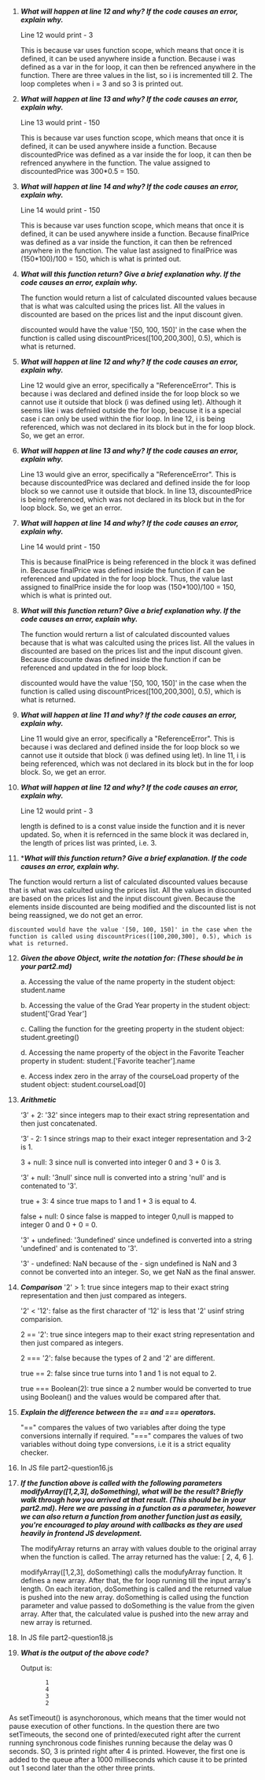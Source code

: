 1. ***What will happen at line 12 and why? If the code causes an error, explain why.***
  
    Line 12 would print - 3

    This is because var uses function scope, which means that once it is defined, it can be used anywhere inside a function. Because i was defined as a var in the for loop, it can then be refrenced anywhere in the function. There are three values in the list, so i is incremented till 2. The loop completes when i = 3 and so 3 is printed out. 
   
2. ***What will happen at line 13 and why? If the code causes an error, explain why.***

   Line 13 would print - 150

    This is because var uses function scope, which means that once it is defined, it can be used anywhere inside a function. Because discountedPrice was defined as a var inside the for loop, it can then be refrenced anywhere in the function. The value assigned to discountedPrice was 300*0.5 = 150. 

3. ***What will happen at line 14 and why? If the code causes an error, explain why.***

   Line 14 would print - 150

    This is because var uses function scope, which means that once it is defined, it can be used anywhere inside a function. Because finalPrice was defined as a var inside the function, it can then be refrenced anywhere in the function. The value last assigned to finalPrice was (150*100)/100 = 150, which is what is printed out. 

4. ***What will this function return? Give a brief explanation why. If the code causes an error, explain why.***

   The function would return a list of calculated discounted values because that is what was calculted using the prices list. All the values in discounted are based on the prices list and the input discount given.
   
    discounted would have the value '[50, 100, 150]' in the case when the function is called using discountPrices([100,200,300], 0.5), which is what is returned.

5. ***What will happen at line 12 and why? If the code causes an error, explain why.***
  
    Line 12 would give an error, specifically a "ReferenceError". This is because i was declared and defined inside the for loop block so we cannot use it outside that block (i was defined using let). Although it seems like i was defnied outside the for loop, beacuse it is a special case i can only be used within the fior loop.  In line 12, i is being referenced, which was not declared in its block but in the for loop block. So, we get an error. 
   
6. ***What will happen at line 13 and why? If the code causes an error, explain why.***

    Line 13 would give an error, specifically a "ReferenceError". This is because discountedPrice was declared and defined inside the for loop block so we cannot use it outside that block. In line 13, discountedPrice is being referenced, which was not declared in its block but in the for loop block. So, we get an error.  

7. ***What will happen at line 14 and why? If the code causes an error, explain why.***

   Line 14 would print - 150

    This is because finalPrice is being referenced in the block it was defined in. Because finalPrice was defined inside the function if can be referenced and updated in the for loop block. Thus, the value last assigned to finalPrice inside the for loop was (150*100)/100 = 150, which is what is printed out. 

8. ***What will this function return? Give a brief explanation why. If the code causes an error, explain why.***

   The function would rerturn a list of calculated discounted values because that is what was calculted using the prices list. All the values in discounted are based on the prices list and the input discount given. Because discounte dwas defined inside the function if can be referenced and updated in the for loop block.
   
    discounted would have the value '[50, 100, 150]' in the case when the function is called using discountPrices([100,200,300], 0.5), which is what is returned.

9. ***What will happen at line 11 and why? If the code causes an error, explain why.***

    Line 11 would give an error, specifically a "ReferenceError". This is because i was declared and defined inside the for loop block so we cannot use it outside that block (i was defined using let). In line 11, i is being referenced, which was not declared in its block but in the for loop block. So, we get an error. 


10. ***What will happen at line 12 and why? If the code causes an error, explain why.***

    Line 12 would print - 3

    length is defined to is a const value inside the function and it is never updated. So, when it is refernced in the same block it was declared in, the length of prices list was printed, i.e. 3.


11. ****What will this function return? Give a brief explanation. If the code causes an error, explain why.***

   The function would rerturn a list of calculated discounted values because that is what was calculted using the prices list. All the values in discounted are based on the prices list and the input discount given. Because the elements inside discounted are being modified and the discounted list is not being reassigned, we do not get an error. 
   
    discounted would have the value '[50, 100, 150]' in the case when the function is called using discountPrices([100,200,300], 0.5), which is what is returned.    
    
12. ***Given the above Object, write the notation for:  (These should be in your part2.md)***
    
    a. Accessing the value of the name property in the student object: student.name
    
    b. Accessing the value of the Grad Year property in the student object: student['Grad Year']
    
    c. Calling the function for the greeting property in the student object: student.greeting()
    
    d. Accessing the name property of the object in the Favorite Teacher property in student: student.['Favorite teacher'].name
    
    e. Access index zero in the array of the courseLoad property of the student object: student.courseLoad[0]

13. ***Arithmetic***

    ‘3’ + 2: '32' since integers map to their exact string representation and then just concatenated.

    ‘3’ - 2: 1 since strings map to their exact integer representation and 3-2 is 1.
   
    3 + null: 3 since null is converted into integer 0 and 3 + 0 is 3.
   
    ‘3’ + null: '3null' since null is converted into a string 'null' and is contenated to '3'.
    
    true + 3: 4 since true maps to 1 and 1 + 3 is equal to 4. 
    
    false + null: 0 since false is mapped to integer 0,null is mapped to integer 0 and 0 + 0 = 0.
   
    '3' + undefined: '3undefined' since undefined is converted into a string 'undefined' and is contenated to '3'. 
   
    '3' - undefined: NaN because of the - sign undefined is NaN and 3 connot be converted into an integer. So, we get NaN as the final answer.

14. ***Comparison***
    '2' > 1: true since integers map to their exact string representation and then just compared as integers.
    
    '2' < '12': false as the first character of '12' is less that '2' usinf string comparision.
    
    2 == '2': true since integers map to their exact string representation and then just compared as integers.
    
    2 === '2': false because the types of 2 and '2' are different.
    
    true == 2: false since true turns into 1 and 1 is not equal to 2.
    
    true === Boolean(2): true since a 2 number would be converted to true using Boolean() and the values would be compared after that.

15. ***Explain the difference between the == and === operators.***

    "==" compares the values of two variables after doing the type conversions internally if required. "===" compares the values of two variables without doing type conversions, i.e it is a strict equality checker.

16. In JS file part2-question16.js
    
17. ***If the function above is called with the following parameters modifyArray([1,2,3], doSomething), what will be the result? Briefly walk through how you arrived at that result. (This should be in your part2.md). Here we are passing in a function as a parameter, however we can also return a function from another function just as easily, you're encouraged to play around with callbacks as they are used heavily in frontend JS development.***

    The modifyArray returns an array with values double to the original array when the function is called. The array returned has the value: [ 2, 4, 6 ].

   
    modifyArray([1,2,3], doSomething) calls the modufyArray function. It defines a new array. After that, the for loop running till the input array's length. On each iteration, doSomething is called and the returned value is pushed into the new array. doSomething is called using the function parameter and value passed to doSomething is the value from the given array. After that, the calculated value is pushed into the new array and new array is returned. 


18. In JS file part2-question18.js

19. ***What is the output of the above code?***

    Output is:
    
               1
               4
               3
               2
   
   As setTimeout() is asynchoronous, which means that the timer would not pause execution of other functions. In the question there are two setTimeouts, the second one of printed/executed right after the current running synchronous code finishes running because the delay was 0 seconds. SO, 3 is printed right after 4 is printed. However, the first one is added to the queue after a 1000 milliseconds which cause it to be printed out 1 second later than the other three prints.  

